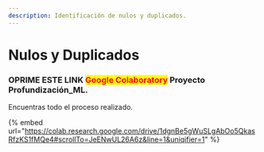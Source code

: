 ```yaml
---
description: Identificación de nulos y duplicados.
---
```


# Nulos y Duplicados

### OPRIME ESTE LINK <mark style="color:red;">Google Colaboratory</mark> Proyecto Profundización\_ML.

Encuentras todo el proceso realizado.

{% embed url="https://colab.research.google.com/drive/1dgnBe5gWuSLgAbOo5QkasRfzKS1fMQe4#scrollTo=JeENwUL26A6z&line=1&uniqifier=1" %}
